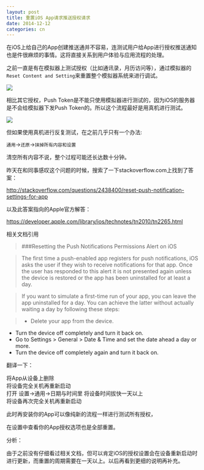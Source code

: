 ```yaml
---
layout: post
title: 重置iOS App请求推送授权请求
date: 2014-12-12
categories: cn
---
```


在iOS上给自己的App创建推送通并不容易，连测试用户给App进行授权推送通知也是件很麻烦的事情。这将直接关系到用户体验与应用流程的处理。

之前一直是有在模拟器上测试授权（比如通讯录，月历访问等），通过模拟器的`Reset Content and Setting`来重置整个模拟器系统来进行调试。

![](https://raw.githubusercontent.com/Wing-Of-War/wing-of-war.github.com/e2bf38e87f0c194df27a897c9f945f257bcf83b5/_postsImages/2014/12/1.png
)

相比其它授权，Push Token是不能只使用模拟器进行测试的，因为iOS的服务器是不会给模拟器下发Push Token的。所以这个流程最好是用真机进行测试。

![](https://raw.githubusercontent.com/Wing-Of-War/wing-of-war.github.com/e2bf38e87f0c194df27a897c9f945f257bcf83b5/_postsImages/2014/12/2.png)

但如果使用真机进行反复测试，在之前几乎只有一个办法:  

`通用`->`还原`->`抹掉所有内容和设置`

清空所有内容不说，整个过程可能还长达数十分钟。


昨天在和同事感叹这个问题的时候，搜索了一下stackoverflow.com上找到了答案：

http://stackoverflow.com/questions/2438400/reset-push-notification-settings-for-app

以及此答案指向的Apple官方解答：

https://developer.apple.com/library/ios/technotes/tn2010/tn2265.html

相关文档引用

>###Resetting the Push Notifications Permissions Alert on iOS

>The first time a push-enabled app registers for push notifications, iOS asks the user if they wish to receive notifications for that app. Once the user has responded to this alert it is not presented again unless the device is restored or the app has been uninstalled for at least a day.

>If you want to simulate a first-time run of your app, you can leave the app uninstalled for a day. You can achieve the latter without actually waiting a day by following these steps:

>* Delete your app from the device.
* Turn the device off completely and turn it back on.
* Go to Settings > General > Date & Time and set the date ahead a day or more.
* Turn the device off completely again and turn it back on.

翻译一下：

将App从设备上删除  
将设备完全关机再重新启动  
打开 设置->通用->日期与时间里 将设备时间拔快一天以上  
将设备再次完全关机再重新启动

此时再安装你的App可以像纯新的流程一样进行测试所有授权，

在设置中查看你的App授权选项也是全部重置。

分析：

由于之前没有仔细看过相关文档，但可以肯定iOS的授权设置会在设备重新启动时进行更新，而重置的周期需要在一天以上。以后再看到更细的说明再补充。